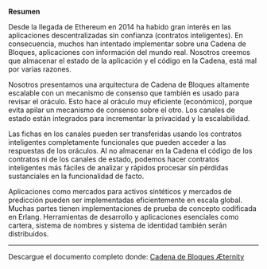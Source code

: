 **Resumen**

Desde la llegada de Ethereum en 2014 ha
habido gran interés en las aplicaciones descentralizadas sin
confianza (contratos inteligentes). En consecuencia, muchos
han intentado implementar sobre una Cadena de Bloques,
aplicaciones con información del mundo real. Nosotros
creemos que almacenar el estado de la aplicación y el código en
la Cadena, está mal por varias razones.


Nosotros presentamos una arquitectura de Cadena de
Bloques altamente escalable con un mecanismo de consenso
que también es usado para revisar el oráculo. Esto hace al
oráculo muy eficiente (económico), porque evita apilar un
mecanismo de consenso sobre el otro. Los canales de estado
están integrados para incrementar la privacidad y la
escalabilidad.


Las fichas en los canales pueden ser transferidas usando los
contratos inteligentes completamente funcionales que pueden
acceder a las respuestas de los oráculos. Al no almacenar en la
Cadena el código de los contratos ni de los canales de estado,
podemos hacer contratos inteligentes más fáciles de analizar y
rápidos procesar sin pérdidas sustanciales en la funcionalidad de
facto.


Aplicaciones como mercados para activos sintéticos y
mercados de predicción pueden ser implementadas
eficientemente en escala global. Muchas partes tienen
implementaciones de prueba de concepto codificada en Erlang.
Herramientas de desarrollo y aplicaciones esenciales como
cartera, sistema de nombres y sistema de identidad también
serán distribuidos.

***

Descargue el documento completo donde: [Cadena de Bloques Æternity](http://blockchain.aeternity.com/Aeternity-blockchain-espaniol.pdf)

